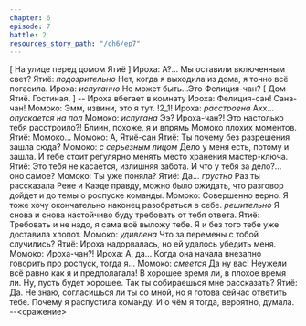 ```yaml
---
chapter: 6
episode: 7
battle: 2
resources_story_path: "/ch6/ep7"
---
```

[ На улице перед домом Ятиё ]
Ироха: А?... Мы оставили включенным свет?
Ятиё: *подозрительно* Нет, когда я выходила из дома, я точно всё погасила.
Ироха: *испуганно* Не может быть...Это Фелиция-чан?
[ Дом Ятиё. Гостиная. ]
-- Ироха вбегает в комнату
Ироха: Фелиция-сан! Сана-чан!
Момоко: Эмм, извини, это я тут.
!2_1!
Ироха: *расстроена* Ахх... *опускается на пол*
Момоко: *испугана* Ээ? Ироха-чан?! Это настолько тебя расстроило?! Блиин, похоже, я и впрямь Момоко плохих моментов.
Ятиё: Момоко...
Момоко: А, Ятиё-сан
Ятиё: Ты почему без разрешения зашла сюда?
Момоко: *с серьезным лицом* Дело у меня есть, потому и зашла. И тебе стоит регулярно менять место хранения мастер-ключа.
Ятиё: Это тебя не касается, излишняя забота. И что у тебя за дело?... оно самое?
Момоко: Ты уже поняла?
Ятиё: Да... *грустно* Раз ты рассказала Рене и Каэде правду, можно было ожидать, что разговор дойдет и до темы о роспуске команды.
Момоко: Совершенно верно. Я тоже хочу окончательно наконец разобраться в себе. *решительно* Я снова и снова настойчиво буду требовать от тебя ответа.
Ятиё: Требовать и не надо, я сама всё выложу тебе. Я и без того тебе уже доставила хлопот.
Момоко: *удивлена* Что за перемены с тобой случились?
Ятиё: Ироха надорвалась, но ей удалось убедить меня.
Момоко: Ироха-чан?!
Ироха: А, да... Когда она начала внезапно говорить про роспуск, тогда я...
Момоко: *смеется* Да ну вас! Неужели всё равно как я и предполагала! В хорошее время ли, в плохое время ли. Ну, пусть будет хорошее. Так ты собираешься мне рассказать?
Ятиё: Да. Не знаю, согласишься ли ты со мной, но я готова сейчас ответить тебе. Почему я распустила команду. И о чём я тогда, вероятно, думала.
--<сражение>
